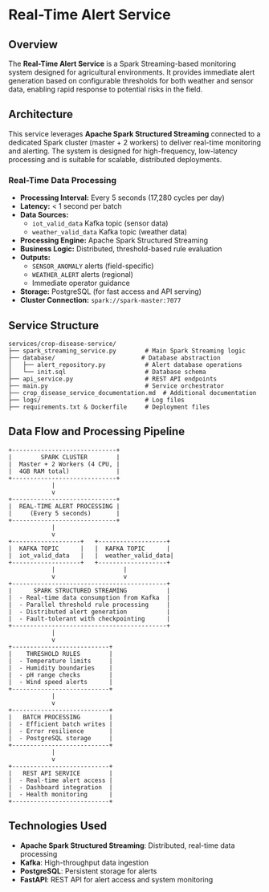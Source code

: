 # Real-Time Alert Service

## Overview

The **Real-Time Alert Service** is a Spark Streaming-based monitoring system designed for agricultural environments. It provides immediate alert generation based on configurable thresholds for both weather and sensor data, enabling rapid response to potential risks in the field.

## Architecture

This service leverages **Apache Spark Structured Streaming** connected to a dedicated Spark cluster (master + 2 workers) to deliver real-time monitoring and alerting. The system is designed for high-frequency, low-latency processing and is suitable for scalable, distributed deployments.

### Real-Time Data Processing
- **Processing Interval:** Every 5 seconds (17,280 cycles per day)
- **Latency:** < 1 second per batch
- **Data Sources:**
  - `iot_valid_data` Kafka topic (sensor data)
  - `weather_valid_data` Kafka topic (weather data)
- **Processing Engine:** Apache Spark Structured Streaming
- **Business Logic:** Distributed, threshold-based rule evaluation
- **Outputs:**
  - `SENSOR_ANOMALY` alerts (field-specific)
  - `WEATHER_ALERT` alerts (regional)
  - Immediate operator guidance
- **Storage:** PostgreSQL (for fast access and API serving)
- **Cluster Connection:** `spark://spark-master:7077`

## Service Structure

```
services/crop-disease-service/
├── spark_streaming_service.py        # Main Spark Streaming logic
├── database/                        # Database abstraction
│   ├── alert_repository.py           # Alert database operations
│   └── init.sql                      # Database schema
├── api_service.py                    # REST API endpoints
├── main.py                           # Service orchestrator
├── crop_disease_service_documentation.md  # Additional documentation
├── logs/                             # Log files
├── requirements.txt & Dockerfile     # Deployment files
```

## Data Flow and Processing Pipeline

```
+-----------------------------+
|        SPARK CLUSTER        |
|  Master + 2 Workers (4 CPU, |
|  4GB RAM total)             |
+-----------------------------+
            |
            v
+-----------------------------+
|  REAL-TIME ALERT PROCESSING |
|     (Every 5 seconds)       |
+-----------------------------+
            |
            v
+-------------------+   +-------------------+
|  KAFKA TOPIC      |   |  KAFKA TOPIC      |
|  iot_valid_data   |   |  weather_valid_data|
+-------------------+   +-------------------+
            |                   |
            v                   v
+-------------------------------------------+
|      SPARK STRUCTURED STREAMING           |
|  - Real-time data consumption from Kafka  |
|  - Parallel threshold rule processing     |
|  - Distributed alert generation           |
|  - Fault-tolerant with checkpointing      |
+-------------------------------------------+
            |
            v
+---------------------------+
|    THRESHOLD RULES        |
|  - Temperature limits     |
|  - Humidity boundaries    |
|  - pH range checks        |
|  - Wind speed alerts      |
+---------------------------+
            |
            v
+---------------------------+
|   BATCH PROCESSING        |
|  - Efficient batch writes |
|  - Error resilience       |
|  - PostgreSQL storage     |
+---------------------------+
            |
            v
+---------------------------+
|   REST API SERVICE        |
|  - Real-time alert access |
|  - Dashboard integration  |
|  - Health monitoring      |
+---------------------------+
```

## Technologies Used
- **Apache Spark Structured Streaming**: Distributed, real-time data processing
- **Kafka**: High-throughput data ingestion
- **PostgreSQL**: Persistent storage for alerts
- **FastAPI**: REST API for alert access and system monitoring






